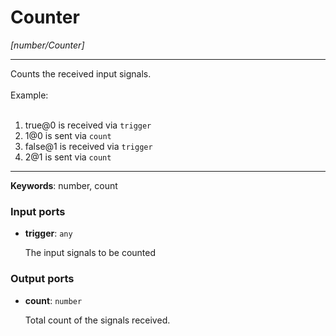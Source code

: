 # Counter

_[number/Counter]_

---

Counts the received input signals.<br>
<br>
Example:<br>
<br>
1. true@0 is received via `trigger`<br>
2. 1@0 is sent via `count`<br>
3. false@1 is received via `trigger`<br>
4. 2@1 is sent via `count`<br>

---

__Keywords__: number, count

### Input ports

* __trigger__: ` any `


    The input signals to be counted<br>

### Output ports

* __count__: ` number `


    Total count of the signals received.<br>

